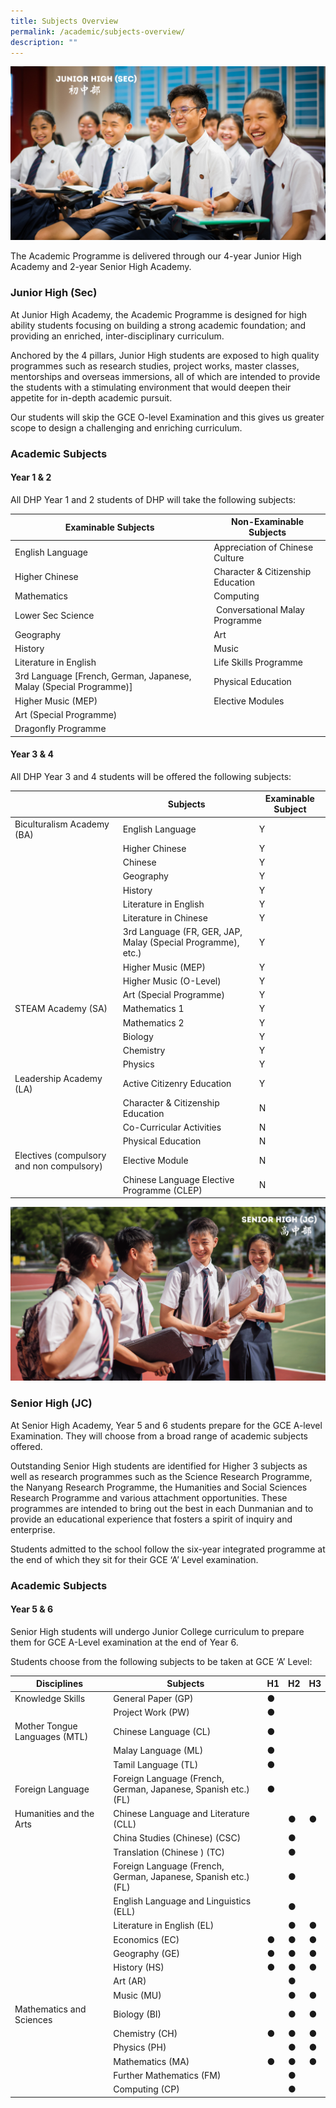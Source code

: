 ```yaml
---
title: Subjects Overview
permalink: /academic/subjects-overview/
description: ""
---
```

![](/images/Homepage/Junior-High-Sec.png)

The Academic Programme is delivered through our 4-year Junior High Academy and 2-year Senior High Academy.

### **Junior High (Sec)**
At Junior High Academy, the Academic Programme is designed for high ability students focusing on building a strong academic foundation; and providing an enriched, inter-disciplinary curriculum.  

Anchored by the 4 pillars, Junior High students are exposed to high quality programmes such as research studies, project works, master classes, mentorships and overseas immersions, all of which are intended to provide the students with a stimulating environment that would deepen their appetite for in-depth academic pursuit.  

Our students will skip the GCE O-level Examination and this gives us greater scope to design a challenging and enriching curriculum.

### **Academic Subjects**

#### **Year 1 & 2**

All DHP Year 1 and 2 students of DHP will take the following subjects:

| Examinable Subjects | Non-Examinable Subjects |
| --- | --- |
| English Language | Appreciation of Chinese Culture |
| Higher Chinese | Character & Citizenship Education |
| Mathematics | Computing |
| Lower Sec Science |  Conversational Malay Programme |
| Geography | Art |
| History | Music |
| Literature in English | Life Skills Programme |
| 3rd Language \[French, German, Japanese, Malay (Special Programme)\] | Physical Education |
| Higher Music (MEP) | Elective Modules |
| Art (Special Programme) |  |
| Dragonfly Programme |  |

#### **Year 3 & 4**

All DHP Year 3 and 4 students will be offered the following subjects:

|  | Subjects | Examinable Subject |
| --- | --- | --- |
| Biculturalism Academy (BA) | English Language | Y |
|  | Higher Chinese | Y |
|  | Chinese | Y |
|  | Geography | Y |
|  | History | Y |
|  | Literature in English | Y |
|  | Literature in Chinese | Y |
|  | 3rd Language (FR, GER, JAP, Malay (Special Programme), etc.) | Y |
|  | Higher Music (MEP) | Y |
|  | Higher Music (O-Level) | Y |
|  | Art (Special Programme) | Y |
| STEAM Academy (SA) | Mathematics 1 | Y |
|  | Mathematics 2 | Y |
|  | Biology | Y |
|  | Chemistry | Y |
|  | Physics | Y |
| Leadership Academy (LA) | Active Citizenry Education | Y |
|  | Character & Citizenship Education | N |
|  | Co-Curricular Activities | N |
|  | Physical Education | N |
| Electives (compulsory and non compulsory) | Elective Module | N |
|  | Chinese Language Elective Programme (CLEP) | N |

![](/images/Homepage/Senior%20High.png)
### **Senior High (JC)**
At Senior High Academy, Year 5 and 6 students prepare for the GCE A-level Examination. They will choose from a broad range of academic subjects offered.  

Outstanding Senior High students are identified for Higher 3 subjects as well as research programmes such as the Science Research Programme, the Nanyang Research Programme, the Humanities and Social Sciences Research Programme and various attachment opportunities. These programmes are intended to bring out the best in each Dunmanian and to provide an educational experience that fosters a spirit of inquiry and enterprise.

Students admitted to the school follow the six-year integrated programme at the end of which they sit for their GCE ‘A’ Level examination.

### **Academic Subjects**
#### **Year 5 & 6**

Senior High students will undergo Junior College curriculum to prepare them for GCE A-Level examination at the end of Year 6.

Students choose from the following subjects to be taken at GCE ‘A’ Level:


| **Disciplines** | **Subjects** | **H1** | **H2** | **H3** |
| --- | --- | --- | --- | --- |
 Knowledge Skills | General Paper (GP) | **●** |  |  |
|  | Project Work (PW) | **●** |  |  |
| Mother Tongue Languages (MTL) | Chinese Language (CL) | **●** |  |  |
|  | Malay Language (ML) | **●** |  |  |
|  | Tamil Language (TL) | **●** |  |  |
| Foreign Language | Foreign Language (French, German, Japanese, Spanish etc.) (FL) | **●** |  |  |
| Humanities and the Arts | Chinese Language and Literature (CLL) |  | **●** | **●** |
|  | China Studies (Chinese) (CSC) |  | **●** |  |
|  | Translation (Chinese ) (TC) |   | **●** |  |
| |Foreign Language (French, German, Japanese, Spanish etc.) (FL) |  | **●** |  |
|  | English Language and Linguistics (ELL) |  | **●** |  |
|  | Literature in English (EL) |  | **●** | **●** |
|  | Economics (EC) | **●** | **●** | **●** |
|  | Geography (GE) | **●** | **●** | **●** |
|  | History (HS) | **●** | **●** | **●** |
|  | Art (AR) |  | **●** |  |
|  | Music (MU) |  | **●** | **●** |
| Mathematics and Sciences | Biology (BI) |  | **●** | **●** |
|  | Chemistry (CH) | **●** | ● | **●** |
|  | Physics (PH) |  | ● | ● |
|  | Mathematics (MA) | ● | ● | ● |
|  | Further Mathematics (FM) |  | ● |  |
|  | Computing (CP) |  | ● |  |